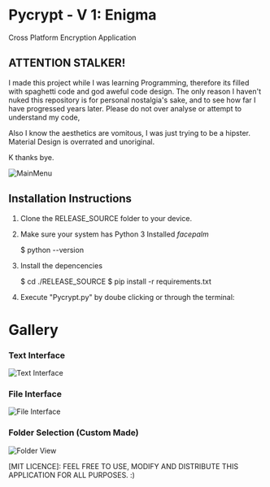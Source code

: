 # Pycrypt - V 1: Enigma
Cross Platform Encryption Application


## ATTENTION STALKER!

I made this project while I was learning Programming, therefore its filled with spaghetti code and god aweful code design.
The only reason I haven't nuked this repository is for personal nostalgia's sake, and to see how far I have progressed years later.
Please do not over analyse or attempt to understand my code, 


Also I know the aesthetics are vomitous, I was just trying to be a hipster. Material Design is overrated and unoriginal. 

K thanks bye.




![MainMenu](https://i.imgur.com/mw9HsS1.png)





## Installation Instructions

1) Clone the RELEASE_SOURCE folder to your device.
2) Make sure your system has Python 3 Installed *facepalm*

    $ python --version

3) Install the depencencies

    $ cd ./RELEASE_SOURCE
    $ pip install -r requirements.txt

4) Execute "Pycrypt.py" by doube clicking or through the terminal:


# Gallery

### Text Interface 
![Text Interface](https://i.imgur.com/7K8z9j0.png)


### File Interface 
![File Interface](https://i.imgur.com/i8nTgQM.png)


###  Folder Selection (Custom Made)  
![Folder View](https://i.imgur.com/grpPnWi.png)



[MIT LICENCE]: FEEL FREE TO USE, MODIFY AND DISTRIBUTE THIS APPLICATION FOR ALL PURPOSES. :)

